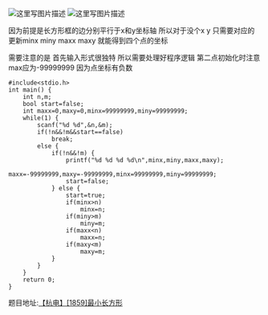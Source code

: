 ![这里写图片描述](http://img.blog.csdn.net/20160407072309495)
![这里写图片描述](http://img.blog.csdn.net/20160407072317496)

因为前提是长方形框的边分别平行于x和y坐标轴
所以对于没个x y 只需要对应的更新minx miny maxx maxy
就能得到四个点的坐标

需要注意的是
首先输入形式很独特 所以需要处理好程序逻辑
第二点初始化时注意max应为-99999999
因为点坐标有负数

```
#include<stdio.h>
int main() {
	int n,m;
	bool start=false;
	int maxx=0,maxy=0,minx=99999999,miny=99999999;
	while(1) {
		scanf("%d %d",&n,&m);
		if(!n&&!m&&start==false)
			break;
		else {
			if(!n&&!m) {
				printf("%d %d %d %d\n",minx,miny,maxx,maxy);
				maxx=-99999999,maxy=-99999999,minx=99999999,miny=99999999;
				start=false;
			} else {
				start=true;
				if(minx>n)
					minx=n;
				if(miny>m)
					miny=m;
				if(maxx<n)
					maxx=n;
				if(maxy<m)
					maxy=m;
			}
		}
	}
	return 0;
}
```

题目地址:[【杭电】[1859]最小长方形](http://acm.hdu.edu.cn/showproblem.php?pid=1859)